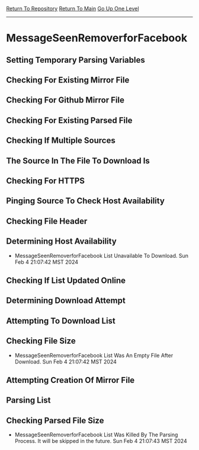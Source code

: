 [Return To Repository](https://github.com/DigitalWarrior/piholeparser/)
[Return To Main](https://github.com/DigitalWarrior/piholeparser/blob/master/RecentRunLogs/Mainlog.md)
[Go Up One Level](https://github.com/DigitalWarrior/piholeparser/blob/master/RecentRunLogs/TopLevelScripts/30-Processing-External-Blacklists.md)
____________________________________
# MessageSeenRemoverforFacebook
## Setting Temporary Parsing Variables
## Checking For Existing Mirror File
## Checking For Github Mirror File
## Checking For Existing Parsed File
## Checking If Multiple Sources
## The Source In The File To Download Is
## Checking For HTTPS
## Pinging Source To Check Host Availability
## Checking File Header
## Determining Host Availability
* MessageSeenRemoverforFacebook List Unavailable To Download. Sun Feb  4 21:07:42 MST 2024
## Checking If List Updated Online
## Determining Download Attempt
## Attempting To Download List
## Checking File Size
* MessageSeenRemoverforFacebook List Was An Empty File After Download. Sun Feb  4 21:07:42 MST 2024
## Attempting Creation Of Mirror File
## Parsing List
## Checking Parsed File Size
* MessageSeenRemoverforFacebook List Was Killed By The Parsing Process. It will be skipped in the future. Sun Feb  4 21:07:43 MST 2024
